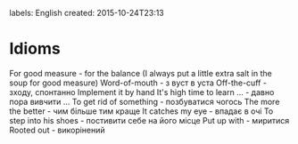 labels: English
created: 2015-10-24T23:13

# Idioms

For good measure - for the balance (I always put a little extra salt in the soup for good measure)
Word-of-mouth - з вуст в уста
Off-the-cuff - зходу, спонтанно
Implement it by hand
It's high time to learn ... - давно пора вивчити ...
To get rid of something - позбуватися чогось
The more the better - чим більше тим краще
It catches my eye - впадає в очі
To step into his shoes - постивити себе на його місце
Put up with - миритися
Rooted out - викорінений

